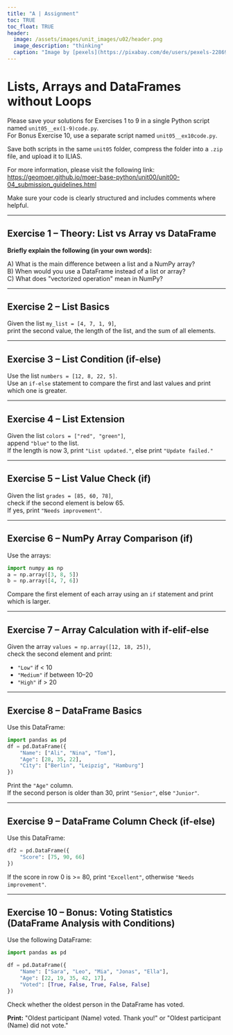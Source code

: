 ```yaml
---
title: "A | Assignment"
toc: TRUE
toc_float: TRUE
header:
  image: /assets/images/unit_images/u02/header.png
  image_description: "thinking"
  caption: "Image by [pexels](https://pixabay.com/de/users/pexels-2286921/?utm_source=link-attribution&utm_medium=referral&utm_campaign=image&utm_content=1559046) [from pixabay](https://pixabay.com/de/?utm_source=link-attribution&utm_medium=referral&utm_campaign=image&utm_content=1559046)"
---
```


# Lists, Arrays and DataFrames without Loops

Please save your solutions for Exercises 1 to 9 in a single Python script named `unit05__ex(1-9)code.py`.  
For Bonus Exercise 10, use a separate script named `unit05__ex10code.py`.

Save both scripts in the same `unit05` folder, compress the folder into a `.zip` file, and upload it to ILIAS.

For more information, please visit the following link:  
https://geomoer.github.io/moer-base-python/unit00/unit00-04_submission_guidelines.html

Make sure your code is clearly structured and includes comments where helpful.

---

## Exercise 1 – Theory: List vs Array vs DataFrame

**Briefly explain the following (in your own words):**

A) What is the main difference between a list and a NumPy array?  
B) When would you use a DataFrame instead of a list or array?  
C) What does "vectorized operation" mean in NumPy?

---

## Exercise 2 – List Basics

Given the list `my_list = [4, 7, 1, 9]`,  
print the second value, the length of the list, and the sum of all elements.

---

## Exercise 3 – List Condition (if-else)

Use the list `numbers = [12, 8, 22, 5]`.  
Use an `if-else` statement to compare the first and last values and print which one is greater.

---

## Exercise 4 – List Extension

Given the list `colors = ["red", "green"]`,  
append `"blue"` to the list.  
If the length is now 3, print `"List updated."`, else print `"Update failed."`

---

## Exercise 5 – List Value Check (if)

Given the list `grades = [85, 60, 78]`,  
check if the second element is below 65.  
If yes, print `"Needs improvement"`.

---

## Exercise 6 – NumPy Array Comparison (if)

Use the arrays:

```python
import numpy as np
a = np.array([3, 8, 5])
b = np.array([4, 7, 6])
```

Compare the first element of each array using an `if` statement and print which is larger.

---

## Exercise 7 – Array Calculation with if-elif-else

Given the array `values = np.array([12, 18, 25])`,  
check the second element and print:  
- `"Low"` if < 10  
- `"Medium"` if between 10–20  
- `"High"` if > 20

---

## Exercise 8 – DataFrame Basics

Use this DataFrame:

```python
import pandas as pd
df = pd.DataFrame({
    "Name": ["Ali", "Nina", "Tom"],
    "Age": [28, 35, 22],
    "City": ["Berlin", "Leipzig", "Hamburg"]
})
```

Print the `"Age"` column.  
If the second person is older than 30, print `"Senior"`, else `"Junior"`.

---

## Exercise 9 – DataFrame Column Check (if-else)

Use this DataFrame:

```python
df2 = pd.DataFrame({
    "Score": [75, 90, 66]
})
```

If the score in row 0 is >= 80, print `"Excellent"`, otherwise `"Needs improvement"`.

---

## Exercise 10 – Bonus: Voting Statistics (DataFrame Analysis with Conditions)

Use the following DataFrame:

```python
import pandas as pd

df = pd.DataFrame({
    "Name": ["Sara", "Leo", "Mia", "Jonas", "Ella"],
    "Age": [22, 19, 35, 42, 17],
    "Voted": [True, False, True, False, False]
})
```
Check whether the oldest person in the DataFrame has voted.

**Print:**
"Oldest participant (Name) voted. Thank you!"
or "Oldest participant (Name) did not vote."